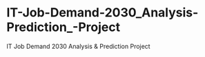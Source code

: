 # IT-Job-Demand-2030_Analysis-Prediction_-Project
IT Job Demand 2030 Analysis &amp; Prediction Project
